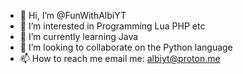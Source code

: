 - 👋 Hi, I’m @FunWithAlbiYT
- 👀 I’m interested in Programming Lua PHP etc
- 🌱 I’m currently learning Java
- 💞️ I’m looking to collaborate on the Python language
- 📫 How to reach me email me: albiyt@proton.me
